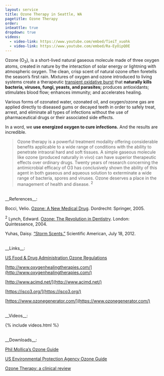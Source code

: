 ```yaml
---
layout: service
title: Ozone Therapy in Seattle, WA
pagetitle: Ozone Therapy
order:
inSeattle: true
dropdown: true
videos:
  - video-link: https://www.youtube.com/embed/TieiT_xuohk
  - video-link: https://www.youtube.com/embed/Ra-EyOipQ0E
---
```


Ozone (O<sub>3</sub>), is a short-lived natural gaseous molecule made of three oxygen atoms, created in nature by the interaction of solar energy or lightning with atmospheric oxygen. The clean, crisp scent of natural ozone often foretells the season’s first rain. Mixtures of oxygen and ozone introduced to living systems create a therapeutic [transient oxidative burst](https://en.wikipedia.org/wiki/Respiratory_burst) that **naturally kills bacteria, viruses, fungi, yeasts, and parasites;** produces antioxidants; stimulates blood flow; enhances immunity; and accelerates healing.


Various forms of ozonated water, ozonated oil, and oxygen/ozone gas are applied directly to diseased gums or decayed teeth in order to safely treat, arrest, and eliminate all types of infections without the use of pharmaceutical drugs or their associated side effects.


In a word, we **use energized oxygen to cure infections.** And the results are incredible.


> Ozone therapy is a powerful treatment modality offering considerable benefits applicable to a wide range of conditions with the ability to penetrate intraoral hard and soft tissues. A simple gaseous molecule like ozone (produced naturally in vivo) can have superior therapeutic effects over ordinary drugs. Twenty years of research concerning the antimicrobial efficacy of O3 has conclusively shown the ability of this agent in both gaseous and aqueous solution to exterminate a wide range of bacteria, spores and viruses. Ozone deserves a place in the management of health and disease. <sup>2</sup>

<br/>
__References__:

Bocci, Velio. [Ozone: A New Medical Drug](https://drive.google.com/file/d/1soY7_8R6XYzqF2Nj902a0a3xhbubppUk/view?usp=sharing). Dordrecht: Springer, 2005.

<sup>2</sup> Lynch, Edward. [Ozone: The Revolution in Dentistry](https://drive.google.com/file/d/1SXvpiP2NCGiFvXbbOdNAFTGq9ErcyeZU/view). London: Quintessence, 2004.

Yuhas, Daisy. [“Storm Scents.”](https://www.scientificamerican.com/article/storm-scents-smell-rain/) Scientific American, July 18, 2012.

<br/>
__Links__:

[US Food & Drug Administration Ozone Regulations](https://www.accessdata.fda.gov/scripts/cdrh/cfdocs/cfcfr/cfrsearch.cfm?fr=801.415)

[http://www.oxygenhealingtherapies.com/](http://www.oxygenhealingtherapies.com/)

[http://www.acimd.net/](http://www.acimd.net/)

[https://isco3.org/](https://isco3.org/)

[https://www.ozonegenerator.com/](https://www.ozonegenerator.com/)

<br/>
__Videos__:

{% include videos.html %}

<br/>
__Downloads__:

[Phil Mollica’s Ozone Guide](https://drive.google.com/file/d/10yFlJkaOjfENpFbdxePOC1heMLmrOUuW/view)

[US Environmental Protection Agency Ozone Guide](https://drive.google.com/file/d/1WsXWOq4ymDsABkoxdMZpOrf_4oNRRuvS/view)

[Ozone Therapy: a clinical review](https://www.ncbi.nlm.nih.gov/pmc/articles/PMC3312702/?report=printable)
